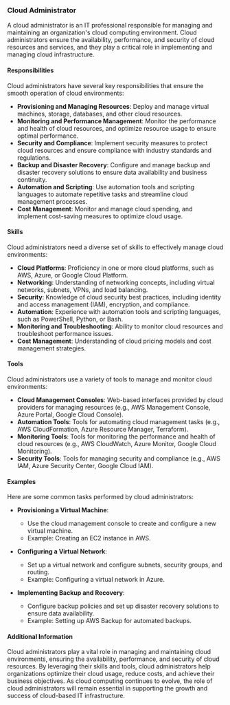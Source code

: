 
### Cloud Administrator

A cloud administrator is an IT professional responsible for managing and maintaining an organization's cloud computing environment. Cloud administrators ensure the availability, performance, and security of cloud resources and services, and they play a critical role in implementing and managing cloud infrastructure.

#### Responsibilities

Cloud administrators have several key responsibilities that ensure the smooth operation of cloud environments:

- **Provisioning and Managing Resources**: Deploy and manage virtual machines, storage, databases, and other cloud resources.
- **Monitoring and Performance Management**: Monitor the performance and health of cloud resources, and optimize resource usage to ensure optimal performance.
- **Security and Compliance**: Implement security measures to protect cloud resources and ensure compliance with industry standards and regulations.
- **Backup and Disaster Recovery**: Configure and manage backup and disaster recovery solutions to ensure data availability and business continuity.
- **Automation and Scripting**: Use automation tools and scripting languages to automate repetitive tasks and streamline cloud management processes.
- **Cost Management**: Monitor and manage cloud spending, and implement cost-saving measures to optimize cloud usage.

#### Skills

Cloud administrators need a diverse set of skills to effectively manage cloud environments:

- **Cloud Platforms**: Proficiency in one or more cloud platforms, such as AWS, Azure, or Google Cloud Platform.
- **Networking**: Understanding of networking concepts, including virtual networks, subnets, VPNs, and load balancing.
- **Security**: Knowledge of cloud security best practices, including identity and access management (IAM), encryption, and compliance.
- **Automation**: Experience with automation tools and scripting languages, such as PowerShell, Python, or Bash.
- **Monitoring and Troubleshooting**: Ability to monitor cloud resources and troubleshoot performance issues.
- **Cost Management**: Understanding of cloud pricing models and cost management strategies.

#### Tools

Cloud administrators use a variety of tools to manage and monitor cloud environments:

- **Cloud Management Consoles**: Web-based interfaces provided by cloud providers for managing resources (e.g., AWS Management Console, Azure Portal, Google Cloud Console).
- **Automation Tools**: Tools for automating cloud management tasks (e.g., AWS CloudFormation, Azure Resource Manager, Terraform).
- **Monitoring Tools**: Tools for monitoring the performance and health of cloud resources (e.g., AWS CloudWatch, Azure Monitor, Google Cloud Monitoring).
- **Security Tools**: Tools for managing security and compliance (e.g., AWS IAM, Azure Security Center, Google Cloud IAM).

#### Examples

Here are some common tasks performed by cloud administrators:

- **Provisioning a Virtual Machine**:
  - Use the cloud management console to create and configure a new virtual machine.
  - Example: Creating an EC2 instance in AWS.

- **Configuring a Virtual Network**:
  - Set up a virtual network and configure subnets, security groups, and routing.
  - Example: Configuring a virtual network in Azure.

- **Implementing Backup and Recovery**:
  - Configure backup policies and set up disaster recovery solutions to ensure data availability.
  - Example: Setting up AWS Backup for automated backups.

#### Additional Information

Cloud administrators play a vital role in managing and maintaining cloud environments, ensuring the availability, performance, and security of cloud resources. By leveraging their skills and tools, cloud administrators help organizations optimize their cloud usage, reduce costs, and achieve their business objectives. As cloud computing continues to evolve, the role of cloud administrators will remain essential in supporting the growth and success of cloud-based IT infrastructure.
